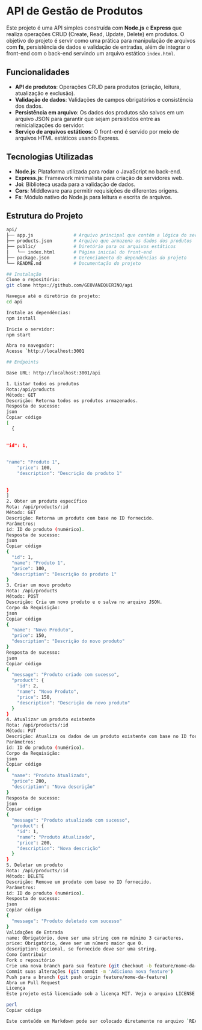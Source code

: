 # API de Gestão de Produtos

Este projeto é uma API simples construída com **Node.js** e **Express** que realiza operações CRUD (Create, Read, Update, Delete) em produtos. O objetivo do projeto é servir como uma prática para manipulação de arquivos com **fs**, persistência de dados e validação de entradas, além de integrar o front-end com o back-end servindo um arquivo estático `index.html`.

## Funcionalidades

- **API de produtos**: Operações CRUD para produtos (criação, leitura, atualização e exclusão).
- **Validação de dados**: Validações de campos obrigatórios e consistência dos dados.
- **Persistência em arquivo**: Os dados dos produtos são salvos em um arquivo JSON para garantir que sejam persistidos entre as reinicializações do servidor.
- **Serviço de arquivos estáticos**: O front-end é servido por meio de arquivos HTML estáticos usando Express.

## Tecnologias Utilizadas

- **Node.js**: Plataforma utilizada para rodar o JavaScript no back-end.
- **Express.js**: Framework minimalista para criação de servidores web.
- **Joi**: Biblioteca usada para a validação de dados.
- **Cors**: Middleware para permitir requisições de diferentes origens.
- **Fs**: Módulo nativo do Node.js para leitura e escrita de arquivos.

## Estrutura do Projeto

```bash
api/
├── app.js               # Arquivo principal que contém a lógica do servidor Express
├── products.json        # Arquivo que armazena os dados dos produtos
├── public/              # Diretório para os arquivos estáticos
│   └── index.html       # Página inicial do front-end
├── package.json         # Gerenciamento de dependências do projeto
└── README.md            # Documentação do projeto

## Instalação
Clone o repositório:
git clone https://github.com/GEOVANEQUERINO/api

Navegue até o diretório do projeto:
cd api

Instale as dependências:
npm install

Inicie o servidor:
npm start

Abra no navegador:
Acesse `http://localhost:3001

## Endpoints

Base URL: http://localhost:3001/api

1. Listar todos os produtos
Rota:/api/products
Método: GET
Descrição: Retorna todos os produtos armazenados.
Resposta de sucesso:
json
Copiar código
[
  {
    
   
"id": 1,
    
   
"name": "Produto 1",
    "price": 100,
    "description": "Descrição do produto 1"
  
 
}
]
2. Obter um produto específico
Rota: /api/products/:id
Método: GET
Descrição: Retorna um produto com base no ID fornecido.
Parâmetros:
id: ID do produto (numérico).
Resposta de sucesso:
json
Copiar código
{
  "id": 1,
  "name": "Produto 1",
  "price": 100,
  "description": "Descrição do produto 1"
}
3. Criar um novo produto
Rota: /api/products
Método: POST
Descrição: Cria um novo produto e o salva no arquivo JSON.
Corpo da Requisição:
json
Copiar código
{
  "name": "Novo Produto",
  "price": 150,
  "description": "Descrição do novo produto"
}
Resposta de sucesso:
json
Copiar código
{
  "message": "Produto criado com sucesso",
  "product": {
    "id": 2,
    "name": "Novo Produto",
    "price": 150,
    "description": "Descrição do novo produto"
  }
}
4. Atualizar um produto existente
Rota: /api/products/:id
Método: PUT
Descrição: Atualiza os dados de um produto existente com base no ID fornecido.
Parâmetros:
id: ID do produto (numérico).
Corpo da Requisição:
json
Copiar código
{
  "name": "Produto Atualizado",
  "price": 200,
  "description": "Nova descrição"
}
Resposta de sucesso:
json
Copiar código
{
  "message": "Produto atualizado com sucesso",
  "product": {
    "id": 1,
    "name": "Produto Atualizado",
    "price": 200,
    "description": "Nova descrição"
  }
}
5. Deletar um produto
Rota: /api/products/:id
Método: DELETE
Descrição: Remove um produto com base no ID fornecido.
Parâmetros:
id: ID do produto (numérico).
Resposta de sucesso:
json
Copiar código
{
  "message": "Produto deletado com sucesso"
}
Validações de Entrada
name: Obrigatório, deve ser uma string com no mínimo 3 caracteres.
price: Obrigatório, deve ser um número maior que 0.
description: Opcional, se fornecido deve ser uma string.
Como Contribuir
Fork o repositório
Crie uma nova branch para sua feature (git checkout -b feature/nome-da-feature)
Commit suas alterações (git commit -m 'Adiciona nova feature')
Push para a branch (git push origin feature/nome-da-feature)
Abra um Pull Request
Licença
Este projeto está licenciado sob a licença MIT. Veja o arquivo LICENSE para mais detalhes.

perl
Copiar código

Este conteúdo em Markdown pode ser colocado diretamente no arquivo `README.md` do seu repositório. A formatação é compatível com a maioria dos visualizadores de Markdown, incluindo o GitHub.













